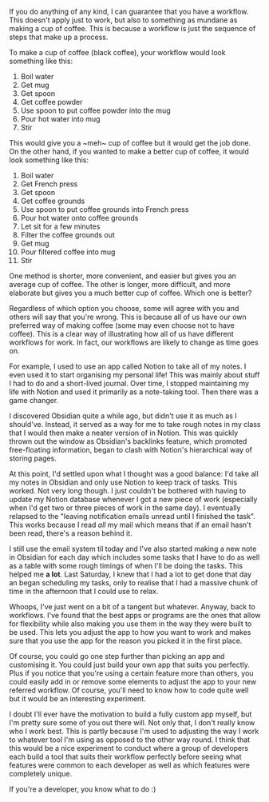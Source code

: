If you do anything of any kind, I can guarantee that you have a workflow. This doesn't apply just to work, but also to something as mundane as making a cup of coffee. This is because a workflow is just the sequence of steps that make up a process. 

To make a cup of coffee (black coffee), your workflow would look something like this:
1. Boil water
2. Get mug
3. Get spoon
4. Get coffee powder
5. Use spoon to put coffee powder into the mug
6. Pour hot water into mug
7. Stir

This would give you a ~meh~ cup of coffee but it would get the job done. On the other hand, if you wanted to make a better cup of coffee, it would look something like this:
1. Boil water
2. Get French press
3. Get spoon
4. Get coffee grounds
5. Use spoon to put coffee grounds into French press
6. Pour hot water onto coffee grounds
7. Let sit for a few minutes
8. Filter the coffee grounds out
9. Get mug
10. Pour filtered coffee into mug
11. Stir

One method is shorter, more convenient, and easier but gives you an average cup of coffee. The other is longer, more difficult, and more elaborate but gives you a much better cup of coffee. Which one is better?

Regardless of which option you choose, some will agree with you and others will say that you're wrong. This is because all of us have our own preferred way of making coffee (some may even choose not to have coffee). This is a clear way of illustrating how all of us have different workflows for work. In fact, our workflows are likely to change as time goes on.

For example, I used to use an app called Notion to take all of my notes. I even used it to start organising my personal life! This was mainly about stuff I had to do and a short-lived journal. Over time, I stopped maintaining my life with Notion and used it primarily as a note-taking tool. Then there was a game changer.

I discovered Obsidian quite a while ago, but didn't use it as much as I should've. Instead, it served as a way for me to take rough notes in my class that I would then make a neater version of in Notion. This was quickly thrown out the window as Obsidian's backlinks feature, which promoted free-floating information, began to clash with Notion's hierarchical way of storing pages.

At this point, I'd settled upon what I thought was a good balance: I'd take all my notes in Obsidian and only use Notion to keep track of tasks. This worked. Not very long though. I just couldn't be bothered with having to update my Notion database whenever I got a new piece of work (especially when I'd get two or three pieces of work in the same day). I eventually relapsed to the "leaving notification emails unread until I finished the task". This works because I read _all_ my mail which means that if an email hasn't been read, there's a reason behind it.

I still use the email system til today and I've also started making a new note in Obsidian for each day which includes some tasks that I have to do as well as a table with some rough timings of when I'll be doing the tasks. This helped me **a lot**. Last Saturday, I knew that I had a lot to get done that day an began scheduling my tasks, only to realise that I had a massive chunk of time in the afternoon that I could use to relax.

Whoops, I've just went on a bit of a tangent but whatever. Anyway, back to workflows. I've found that the best apps or programs are the ones that allow for flexibility while also making you use them in the way they were built to be used. This lets you adjust the app to how you want to work and makes sure that you use the app for the reason you picked it in the first place.

Of course, you could go one step further than picking an app and customising it. You could just build your own app that suits you perfectly. Plus if you notice that you're using a certain feature more than others, you could easily add in or remove some elements to adjust the app to your new referred workflow. Of course, you'll need to know how to code quite well but it would be an interesting experiment.

I doubt I'll ever have the motivation to build a fully custom app myself, but I'm pretty sure some of you out there will. Not only that, I don't really know who I work best. This is partly because I'm used to adjusting the way I work to whatever tool I'm using as opposed to the other way round. I think that this would be a nice experiment to conduct where a group of developers each build a tool that suits their workflow perfectly before seeing what features were common to each developer as well as which features were completely unique.

If you're a developer, you know what to do :)

<script async data-uid="d1d24df4c1" src="https://fantastic-artist-4905.ck.page/d1d24df4c1/index.js"></script>